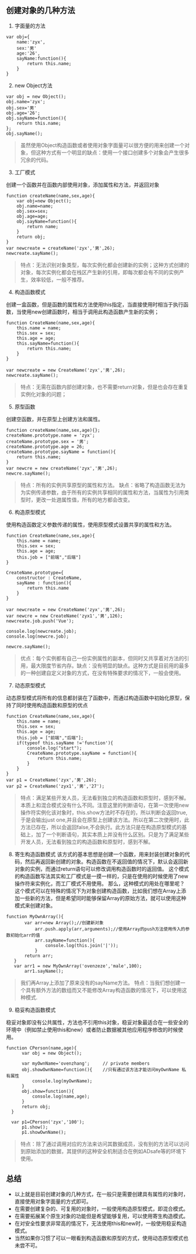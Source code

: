 ## 创建对象的几种方法

1. 字面量的方法
```
var obj={
    name:'zyx',
    sex:'男'
    age:'26',
    sayName:function(){
        return this.name;
    }
}
```
2. new Object方法
```
var obj = new Object();
obj.name='zyx';
obj.sex='男'
obj.age='26';
obj.sayName=function(){
    return this.name;
};
obj.sayName();
```
> 虽然使用Object构造函数或者使用对象字面量可以很方便的用来创建一个对象，但这种方式有一个明显的缺点：使用一个接口创建多个对象会产生很多冗余的代码。


3. 工厂模式

创建一个函数并在函数内部使用对象，添加属性和方法，并返回对象
```
function createName(name,sex,age){
    var obj=new Object();
    obj.name=name;
    obj.sex=sex;
    obj.age=age;
    obj.sayName=function(){
        return name;
    }
    return obj;
}
var newcreate = createName('zyx','男',26);
newcreate.sayName();
```
>特点：无法识别对象类型，每次实例化都会创建新的实例；这种方式创建的对象，每次实例化都会在栈区产生新的引用，即每次都会有不同的实例产生，效率较低，一般不推荐。


4. 构造函数模式

创建一盒函数，但是函数的属性和方法使用this指定，当直接使用时相当于执行函数，当使用new创建函数时，相当于调用此构造函数产生新的实例；
```
function CreateName(name,sex,age){
    this.name = name;
    this.sex = sex;
    this.age = age;
    this.sayName=function(){
        return this.name;
    }
}

var newcreate = new CreateName('zyx','男',26);
newcreate.sayName();
```
>特点：无需在函数内部创建对象，也不需要return对象，但是也会存在重复实例化对象的问题；


5. 原型函数

创建空函数，并在原型上创建方法和属性。
```
function createName(name,sex,age){};
createName.prototype.name = 'zyx';
createName.prototype.sex = '男';
createName.prototype.age = 26;
createName.prototype.sayName = function(){
    return this.name;
}
var newcre = new createName('zyx','男',26);
newcre.sayName();
```
>特点：所有的实例共享原型的属性和方法。 缺点：省略了构造函数无法为为实例传递参数，由于所有的实例共享相同的属性和方法，当属性为引用类型时，更改一处逇属性值，所有的地方都会改变。


6. 构造原型模式

使用构造函数定义参数传递的属性，使用原型模式设置共享的属性和方法。
```
function CreateName(name,sex,age){
    this.name = name;
    this.sex = sex;
    this.age = age;
    this.job = ["前端","后端"]
}

CreateName.prototype={
    constructor : CreateName,
    sayName : function(){
        return this.name
    }
}

var newcreate = new CreateName('zyx','男',26);
var newcre = new CreateName('zyx1','男',126);
newcreate.job.push('Vue');

console.log(newcreate.job);
console.log(newcre.job);

newcre.sayName();

```
>优点：每个实例都有自己一份实例属性的副本，但同时又共享着对方法的引用，最大限度节省内存。缺点：没有明显的缺点。这种方式是目前用的最多的一种创建自定义对象的方式，在没有特殊要求的情况下，一般会使用。


7. 动态原型模式

动态原型模式将所有的信息都封装在了函数中，而通过构造函数中初始化原型，保持了同时使用构造函数和原型的优点
```
function CreateName(name,sex,age){
    this.name = name;
    this.sex = sex;
    this.age = age;
    this.job = ["前端","后端"];
    if(typeof this.sayName !='function'){
        console.log("start");
        CreateName.prototype.sayName = function(){
            return this.name;
        }
    }
}
var p1 = CreateName('zyx','男',26);
var p2 = CreateName('zyx1','男','27');

```
>特点：满足某些开发人员，无法看到独立的构造函数和原型时，感到不解。本质上和混合模式没有什么不同。注意这里的判断语句，在第一次使用new操作符实例化该对象时，this.show方法时不存在的，所以判断会返回true,于是会输出just one,并且会在原型上创建该方法。所以在第二次使用时，此方法已存在，所以会返回false,不会执行。此方法只是在构造原型模式的基础上，加了一个判断语句，其实本质上并没有什么区别。只是为了满足某些开发人员，无法看到独立的构造函数和原型时，感到不解。


8. 寄生构造函数模式
该方式的基本思想是创建一个函数，用来封装创建对象的代码，然后再返回新创建的对象。构造函数在不返回值的情况下，默认会返回新对象的实例，而通过return语句可以修改调用构造函数时的返回值。
这个模式的构造函数写法其实和工厂模式是一摸一样的，只是在使用的时候使用了new操作符来实例化，而工厂模式不用使用。
那么，这种模式的用处在哪里呢？
这个模式可以在特殊的情况下为对象创建构造函数，比如我们想在Array上添加一些新的方法，但是希望同时能够保留Array的原始方法，就可以使用这种模式来创建对象。

```
function MyOwnArray(){
       var arr=new Array();//创建新对象
           arr.push.apply(arr,arguments);//使用Array的push方法使用传入的参数初始化arr的值
           arr.sayName=function(){
               console.log(this.join('|'));
           }
       return arr;
   }
   var arr1 = new MyOwnArray('ovenzeze','male',100);
       arr1.sayName();
```

> 我们再Array上添加了原来没有的sayName方法。 特点：当我们想创建一个具有额外方法的数组而又不能修改Array构造函数的情况下，可以使用这种模式.

9. 稳妥构造函数模式

稳妥对象即没有公共属性，方法也不引用this对象，稳妥对象最适合在一些安全的环境中（例如禁止使用this和new）或者防止数据被其他应用程序修改的时候使用。

```
function CPerson(name,age){
      var obj = new Object();
        
      var myOwnName='ovenzhang';     // private members
      obj.showOwnName=function(){    //只有通过该方法才能访问myOwnName 私有属性
          console.log(myOwnName);
      }
      obj.show=function(){
          console.log(name,age);
      }
      return obj;
  }
 
  var p1=CPerson('zyx','100');
      p1.show();
      p1.showOwnName();
```
>特点：除了通过调用对应的方法来访问其数据成员，没有别的方法可以访问到原始添加的数据，其提供的这种安全机制适合在例如ADsafe等的环境下使用。


## 总结

* 以上就是目前创建对象的几种方式，在一般只是需要创建具有属性的对象时，直接使用对象字面量的方式即可。
* 在需要创建复杂的、可复用的对象时，一般使用构造原型模式，即混合模式。
* 在需要拓展某个原生对象的功能但是希望能够复用，可以使用寄生构造模式。
* 在对安全性要求非常高的情况下，无法使用this和new时，一般使用稳妥构造模式。
* 当然如果你习惯了可以一眼看到构造函数和原型的方式，使用动态原型模式也未尝不可。